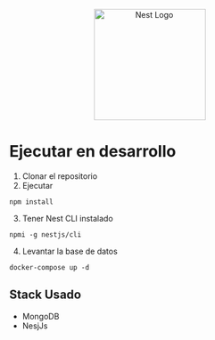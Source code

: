 <p align="center">
  <a href="http://nestjs.com/" target="blank"><img src="https://nestjs.com/img/logo-small.svg" width="200" alt="Nest Logo" /></a>
</p>

# Ejecutar en desarrollo

1. Clonar el repositorio
2. Ejecutar
```
npm install
```

3. Tener Nest CLI instalado
```
npmi -g nestjs/cli
```

4. Levantar la base de datos
```
docker-compose up -d
```

## Stack Usado
* MongoDB
* NesjJs